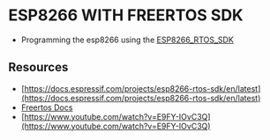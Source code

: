 # ESP8266 WITH FREERTOS SDK
- Programming the esp8266 using the [ESP8266_RTOS_SDK](https://github.com/espressif/ESP8266_RTOS_SDK)


## Resources
- [https://docs.espressif.com/projects/esp8266-rtos-sdk/en/latest](https://docs.espressif.com/projects/esp8266-rtos-sdk/en/latest)
- [Freertos Docs](https://www.freertos.org/)
- [https://www.youtube.com/watch?v=E9FY-IOvC3Q](https://www.youtube.com/watch?v=E9FY-IOvC3Q)